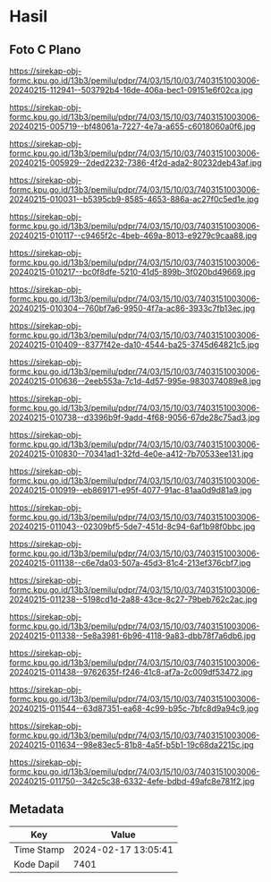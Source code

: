 # Hasil

## Foto C Plano

https://sirekap-obj-formc.kpu.go.id/13b3/pemilu/pdpr/74/03/15/10/03/7403151003006-20240215-112941--503792b4-16de-406a-bec1-09151e6f02ca.jpg

https://sirekap-obj-formc.kpu.go.id/13b3/pemilu/pdpr/74/03/15/10/03/7403151003006-20240215-005719--bf48061a-7227-4e7a-a655-c6018060a0f6.jpg

https://sirekap-obj-formc.kpu.go.id/13b3/pemilu/pdpr/74/03/15/10/03/7403151003006-20240215-005929--2ded2232-7386-4f2d-ada2-80232deb43af.jpg

https://sirekap-obj-formc.kpu.go.id/13b3/pemilu/pdpr/74/03/15/10/03/7403151003006-20240215-010031--b5395cb9-8585-4653-886a-ac27f0c5ed1e.jpg

https://sirekap-obj-formc.kpu.go.id/13b3/pemilu/pdpr/74/03/15/10/03/7403151003006-20240215-010117--c9465f2c-4beb-469a-8013-e9279c9caa88.jpg

https://sirekap-obj-formc.kpu.go.id/13b3/pemilu/pdpr/74/03/15/10/03/7403151003006-20240215-010217--bc0f8dfe-5210-41d5-899b-3f020bd49669.jpg

https://sirekap-obj-formc.kpu.go.id/13b3/pemilu/pdpr/74/03/15/10/03/7403151003006-20240215-010304--760bf7a6-9950-4f7a-ac86-3933c7fb13ec.jpg

https://sirekap-obj-formc.kpu.go.id/13b3/pemilu/pdpr/74/03/15/10/03/7403151003006-20240215-010409--8377f42e-da10-4544-ba25-3745d64821c5.jpg

https://sirekap-obj-formc.kpu.go.id/13b3/pemilu/pdpr/74/03/15/10/03/7403151003006-20240215-010636--2eeb553a-7c1d-4d57-995e-9830374089e8.jpg

https://sirekap-obj-formc.kpu.go.id/13b3/pemilu/pdpr/74/03/15/10/03/7403151003006-20240215-010738--d3396b9f-9add-4f68-9056-67de28c75ad3.jpg

https://sirekap-obj-formc.kpu.go.id/13b3/pemilu/pdpr/74/03/15/10/03/7403151003006-20240215-010830--70341ad1-32fd-4e0e-a412-7b70533ee131.jpg

https://sirekap-obj-formc.kpu.go.id/13b3/pemilu/pdpr/74/03/15/10/03/7403151003006-20240215-010919--eb869171-e95f-4077-91ac-81aa0d9d81a9.jpg

https://sirekap-obj-formc.kpu.go.id/13b3/pemilu/pdpr/74/03/15/10/03/7403151003006-20240215-011043--02309bf5-5de7-451d-8c94-6af1b98f0bbc.jpg

https://sirekap-obj-formc.kpu.go.id/13b3/pemilu/pdpr/74/03/15/10/03/7403151003006-20240215-011138--c6e7da03-507a-45d3-81c4-213ef376cbf7.jpg

https://sirekap-obj-formc.kpu.go.id/13b3/pemilu/pdpr/74/03/15/10/03/7403151003006-20240215-011238--5198cd1d-2a88-43ce-8c27-79beb762c2ac.jpg

https://sirekap-obj-formc.kpu.go.id/13b3/pemilu/pdpr/74/03/15/10/03/7403151003006-20240215-011338--5e8a3981-6b96-4118-9a83-dbb78f7a6db6.jpg

https://sirekap-obj-formc.kpu.go.id/13b3/pemilu/pdpr/74/03/15/10/03/7403151003006-20240215-011438--9762635f-f246-41c8-af7a-2c009df53472.jpg

https://sirekap-obj-formc.kpu.go.id/13b3/pemilu/pdpr/74/03/15/10/03/7403151003006-20240215-011544--63d87351-ea68-4c99-b95c-7bfc8d9a94c9.jpg

https://sirekap-obj-formc.kpu.go.id/13b3/pemilu/pdpr/74/03/15/10/03/7403151003006-20240215-011634--98e83ec5-81b8-4a5f-b5b1-19c68da2215c.jpg

https://sirekap-obj-formc.kpu.go.id/13b3/pemilu/pdpr/74/03/15/10/03/7403151003006-20240215-011750--342c5c38-6332-4efe-bdbd-49afc8e781f2.jpg


## Metadata

| Key        | Value               |
| ---------- | ------------------- |
| Time Stamp | 2024-02-17 13:05:41 |
| Kode Dapil | 7401                |



